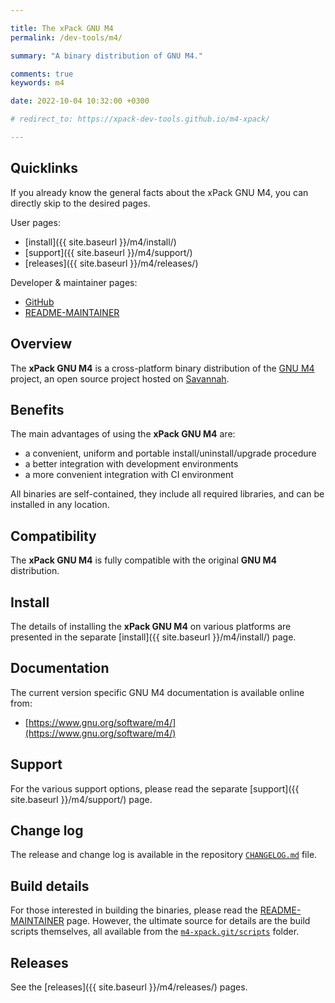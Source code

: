 ```yaml
---

title: The xPack GNU M4
permalink: /dev-tools/m4/

summary: "A binary distribution of GNU M4."

comments: true
keywords: m4

date: 2022-10-04 10:32:00 +0300

# redirect_to: https://xpack-dev-tools.github.io/m4-xpack/

---
```


## Quicklinks

If you already know the general facts about the xPack GNU M4, you can
directly skip to the desired pages.

User pages:

- [install]({{ site.baseurl }}/m4/install/)
- [support]({{ site.baseurl }}/m4/support/)
- [releases]({{ site.baseurl }}/m4/releases/)

Developer & maintainer pages:

- [GitHub](https://github.com/xpack-dev-tools/m4-xpack/)
- [README-MAINTAINER](https://github.com/xpack-dev-tools/m4-xpack/blob/xpack/README-MAINTAINER.md)

## Overview

The **xPack GNU M4** is a cross-platform binary distribution of the
[GNU M4](https://www.gnu.org/software/m4/) project,
an open source project hosted on
[Savannah](https://savannah.gnu.org/projects/m4/).

## Benefits

The main advantages of using the **xPack GNU M4** are:

- a convenient, uniform and portable install/uninstall/upgrade procedure
- a better integration with development environments
- a more convenient integration with CI environment

All binaries are self-contained, they include all required libraries,
and can be installed in any location.

## Compatibility

The **xPack GNU M4** is fully compatible with the original **GNU M4**
distribution.

## Install

The details of installing the **xPack GNU M4** on various platforms are
presented in the separate
[install]({{ site.baseurl }}/m4/install/) page.

## Documentation

The current version specific GNU M4 documentation is available online from:

- [https://www.gnu.org/software/m4/](https://www.gnu.org/software/m4/)

## Support

For the various support options, please read the separate
[support]({{ site.baseurl }}/m4/support/) page.

## Change log

The release and change log is available in the repository
[`CHANGELOG.md`](https://github.com/xpack-dev-tools/m4-xpack/blob/xpack/CHANGELOG.md) file.

## Build details

For those interested in building the binaries, please read the
[README-MAINTAINER](https://github.com/xpack-dev-tools/m4-xpack/blob/xpack/README-MAINTAINER.md)
page.
However, the ultimate source for details are the build scripts themselves,
all available from the
[`m4-xpack.git/scripts`](https://github.com/xpack-dev-tools/m4-xpack/tree/xpack/scripts/)
folder.

## Releases

See the [releases]({{ site.baseurl }}/m4/releases/) pages.
